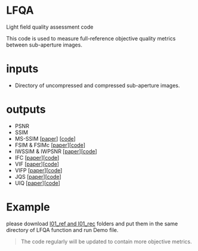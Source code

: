 # LFQA
Light field quality assessment code

This code is used to measure full-reference objective quality metrics between sub-aperture images. 


# inputs
  - Directory of uncompressed and compressed sub-aperture images.


# outputs
  - PSNR
  - SSIM
  - MS-SSIM [[paper](https://ece.uwaterloo.ca/~z70wang/publications/msssim.pdf)] [[code](https://ece.uwaterloo.ca/~z70wang/research/iwssim/msssim.zip)]
  - FSIM & FSIMc [[paper](http://www4.comp.polyu.edu.hk/~cslzhang/IQA/TIP_IQA_FSIM.pdf)][[code](http://www4.comp.polyu.edu.hk/~cslzhang/IQA/FSIM/Files/FeatureSIM.m)]
  - IWSSIM & IWPSNR [[paper](http://www.ece.uwaterloo.ca/~z70wang/publications/IWSSIM.pdf)][[code](https://ece.uwaterloo.ca/~z70wang/research/iwssim/iwssim_iwpsnr.zip)]
  - IFC [[paper](https://live.ece.utexas.edu/publications/2004/hrs_ieeetip_2004_infofidel.pdf)][[code](http://live.ece.utexas.edu/research/Quality/ifcvec_release.zip)]
  - VIF [[paper](https://www.google.com/url?sa=t&rct=j&q=&esrc=s&source=web&cd=3&cad=rja&uact=8&ved=2ahUKEwiwosuazPLeAhUrKMAKHSYvAIwQFjACegQIBRAC&url=https%3A%2F%2Flive.ece.utexas.edu%2Fpublications%2F2004%2Fhrs_ieeetip_2004_imginfo.pdf&usg=AOvVaw1oaew46MTrJf3d29KZzeig)][[code](http://live.ece.utexas.edu/research/Quality/vifvec_release.zip)]
  - VIFP [[paper](https://www.google.com/url?sa=t&rct=j&q=&esrc=s&source=web&cd=3&cad=rja&uact=8&ved=2ahUKEwiwosuazPLeAhUrKMAKHSYvAIwQFjACegQIBRAC&url=https%3A%2F%2Flive.ece.utexas.edu%2Fpublications%2F2004%2Fhrs_ieeetip_2004_imginfo.pdf&usg=AOvVaw1oaew46MTrJf3d29KZzeig)][[code](http://live.ece.utexas.edu/research/Quality/vifp_release.zip)]
  - JQS [[paper](https://www.google.com/url?sa=t&rct=j&q=&esrc=s&source=web&cd=1&cad=rja&uact=8&ved=2ahUKEwjXjrTrzPLeAhVKLcAKHZF2AN0QFjAAegQICBAC&url=https%3A%2F%2Flive.ece.utexas.edu%2Fpublications%2F2002%2Fzw_icip_2002_norefjpeg.pdf&usg=AOvVaw2e0NdqCbod7zNae18BAf4g)][[code](https://ece.uwaterloo.ca/~z70wang/research/nr_jpeg_quality/jpeg_quality_score.m)]
  - UIQ [[paper](https://www.google.com/url?sa=t&rct=j&q=&esrc=s&source=web&cd=3&cad=rja&uact=8&ved=2ahUKEwjb0d2Ly_LeAhXJL8AKHYG7CRAQFjACegQIBxAC&url=https%3A%2F%2Fece.uwaterloo.ca%2F~z70wang%2Fpublications%2Fquality_2c.pdf&usg=AOvVaw2DzdUkL4Su3jYPgZ0Ay6Mn)][[code](http://live.ece.utexas.edu/research/Quality/zhou_research_anch/quality_index/img_qi.m)]


# Example
please download [I01_ref and I01_rec](https://ubipt-my.sharepoint.com/:f:/g/personal/hadi_amirpourazarian_ubi_pt/EqR1EFndF89PjjCFwramrkIBMgxs7Zig21W3zO27S3aoIA?e=WtRpur) folders and put them in the same directory of LFQA function and run Demo file.

>The code regularly will be updated to contain more objective metrics.


